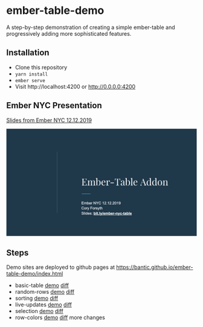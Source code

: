 # ember-table-demo

A step-by-step demonstration of creating a simple ember-table and
progressively adding more sophisticated features.

## Installation

- Clone this repository
- `yarn install`
- `ember serve`
- Visit http://localhost:4200 or http://0.0.0.0:4200

## Ember NYC Presentation

[Slides from Ember NYC 12.12.2019](https://docs.google.com/presentation/d/1cVblQt09KmkFbXBvDrxdl072k3WG_BKOMjnlgJm_qNA/edit#slide=id.g75e8dc6961_0_0)

![Slides from Ember NYC 12.12.2019](./ember-table-nyc-slides-screenshot.png)

## Steps

Demo sites are deployed to github pages at https://bantic.github.io/ember-table-demo/index.html

- basic-table [demo](https://bantic.github.io/ember-table-demo/basic-table/) [diff](https://github.com/bantic/ember-table-demo/compare/setup...basic-table)
- random-rows [demo](https://bantic.github.io/ember-table-demo/random-rows/) [diff](https://github.com/bantic/ember-table-demo/compare/basic-table...random-rows)
- sorting [demo](https://bantic.github.io/ember-table-demo/sorting/) [diff](https://github.com/bantic/ember-table-demo/compare/random-rows...sorting)
- live-updates [demo](https://bantic.github.io/ember-table-demo/live-updates/) [diff](https://github.com/bantic/ember-table-demo/compare/sorting...live-updates)
- selection [demo](https://bantic.github.io/ember-table-demo/selection/) [diff](https://github.com/bantic/ember-table-demo/compare/live-updates...selection)
- row-colors [demo](https://bantic.github.io/ember-table-demo/row-colors/) [diff](https://github.com/bantic/ember-table-demo/compare/selection...row-colors)
  more changes
